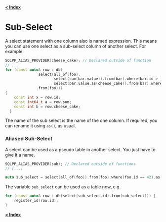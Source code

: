 [**< Index**](/docs/README.md)

# Sub-Select

A select statement with one column also is named expression. This means you can
use one select as a sub-select column of another select. For example:

```c++
SQLPP_ALIAS_PROVIDER(cheese_cake); // Declared outside of function
// ...
for (const auto& row : db(
               select(all_of(foo),
                      select(sum(bar.value)).from(bar).where(bar.id > foo.id)),
                      select(bar.value.as(cheese_cake)).from(bar).where(bar.id > foo.id))
              .from(foo)))
{
    const int x = row.id;
    const int64_t a = row.sum;
    const int b = row.cheese_cake;
  }
```

The name of the sub select is the name of the one column. If required, you can
rename it using `as()`, as usual.

### Aliased Sub-Select

A select can be used as a pseudo table in another select. You just have to give
it a name.

```c++
SQLPP_ALIAS_PROVIDER(sub); // Declared outside of functions
// [...]

auto sub_select = select(all_of(foo)).from(foo).where(foo.id == 42).as(sub);
```

The variable `sub_select` can be used as a table now, e.g.

```c++
for (const auto& row : db(select(sub_select.id).from(sub_select))) {
    register_id(row.id);
}
```

[**< Index**](/docs/README.md)
